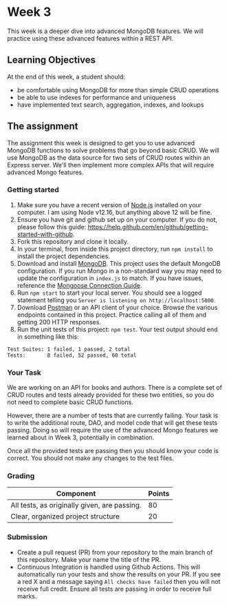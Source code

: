 # Week 3

This week is a deeper dive into advanced MongoDB features. We will practice using these advanced features within a REST API.

## Learning Objectives

At the end of this week, a student should:
- be comfortable using MongoDB for more than simple CRUD operations
- be able to use indexes for performance and uniqueness
- have implemented text search, aggregation, indexes, and lookups 

## The assignment

The assignment this week is designed to get you to use advanced MongoDB functions to solve problems that go beyond basic CRUD. We will use MongoDB as the data source for two sets of CRUD routes within an Express server. We'll then implement more complex APIs that will require advanced Mongo features.

### Getting started

1. Make sure you have a recent version of [Node.js](https://nodejs.org/en/download/) installed on your computer. I am using Node v12.16, but anything above 12 will be fine.
2. Ensure you have git and github set up on your computer. If you do not, please follow this guide: https://help.github.com/en/github/getting-started-with-github.
3. Fork this repository and clone it locally. 
4. In your terminal, from inside this project directory, run `npm install` to install the project dependencies.
5. Download and install [MongoDB](https://www.mongodb.com/try/download/community). This project uses the default MongoDB configuration. If you run Mongo in a non-standard way you may need to update the configuration in `index.js` to match. If you have issues, reference the [Mongoose Connection Guide](https://mongoosejs.com/docs/connections.html).
6. Run `npm start` to start your local server. You should see a logged statement telling you `Server is listening on http://localhost:5000`.
7. Download [Postman](https://www.postman.com/) or an API client of your choice. Browse the various endpoints contained in this project. Practice calling all of them and getting 200 HTTP responses.
8. Run the unit tests of this project: `npm test`. Your test output should end in something like this:
```
Test Suites: 1 failed, 1 passed, 2 total
Tests:       8 failed, 52 passed, 60 total
```

### Your Task

We are working on an API for books and authors. There is a complete set of CRUD routes and tests already provided for these two entities, so you do not need to complete basic CRUD functions.

However, there are a number of tests that are currently failing. Your task is to write the additional route, DAO, and model code that will get these tests passing. Doing so will require the use of the advanced Mongo features we learned about in Week 3, potentially in combination.

Once all the provided tests are passing then you should know your code is correct. You should not make any changes to the test files.


### Grading

Component | Points
--------- | --------
All tests, as originally given, are passing. | 80
Clear, organized project structure | 20

### Submission

- Create a pull request (PR) from your repository to the main branch of this repository. Make your name the title of the PR. 
- Continuous Integration is handled using Github Actions. This will automatically run your tests and show the results on your PR. If you see a red X and a message saying `All checks have failed` then you will not receive full credit. Ensure all tests are passing in order to receive full marks.